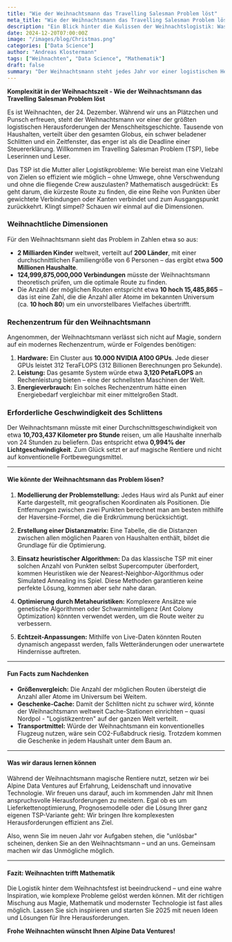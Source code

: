 ```yaml
---
title: "Wie der Weihnachtsmann das Travelling Salesman Problem löst"
meta_title: "Wie der Weihnachtsmann das Travelling Salesman Problem löst"
description: "Ein Blick hinter die Kulissen der Weihnachtslogistik: Was der Weihnachtsmann mit Supercomputern und Algorithmen zu tun hat."
date: 2024-12-20T07:00:00Z
image: "/images/blog/Christmas.png"
categories: ["Data Science"]
author: "Andreas Klostermann"
tags: ["Weihnachten", "Data Science", "Mathematik"]
draft: false
summary: "Der Weihnachtsmann steht jedes Jahr vor einer logistischen Herausforderung: Milliarden Haushalte in einer Nacht. Wie schafft er das? Mit einem Lächeln, ein wenig Magie – oder moderner Mathematik?"
---
```


**Komplexität in der Weihnachtszeit - Wie der Weihnachtsmann das Travelling Salesman Problem löst**

Es ist Weihnachten, der 24. Dezember. Während wir uns an Plätzchen und Punsch erfreuen, steht der Weihnachtsmann vor einer der größten logistischen Herausforderungen der Menschheitsgeschichte. Tausende von Haushalten, verteilt über den gesamten Globus, ein schwer beladener Schlitten und ein Zeitfenster, das enger ist als die Deadline einer Steuererklärung. Willkommen im Travelling Salesman Problem (TSP), liebe Leserinnen und Leser.

Das TSP ist die Mutter aller Logistikprobleme: Wie bereist man eine Vielzahl von Zielen so effizient wie möglich – ohne Umwege, ohne Verschwendung und ohne die fliegende Crew auszulasten? Mathematisch ausgedrückt: Es geht darum, die kürzeste Route zu finden, die eine Reihe von Punkten über gewichtete Verbindungen oder Kanten verbindet und zum Ausgangspunkt zurückkehrt. Klingt simpel? Schauen wir einmal auf die Dimensionen.

### **Weihnachtliche Dimensionen**

Für den Weihnachtsmann sieht das Problem in Zahlen etwa so aus: 

- **2 Milliarden Kinder** weltweit, verteilt auf **200 Länder**, mit einer durchschnittlichen Familiengröße von 6 Personen – das ergibt etwa **500 Millionen Haushalte**.
- **124,999,875,000,000 Verbindungen** müsste der Weihnachtsmann theoretisch prüfen, um die optimale Route zu finden.
- Die Anzahl der möglichen Routen entspricht etwa **10 hoch 15,485,865** – das ist eine Zahl, die die Anzahl aller Atome im bekannten Universum (ca. **10 hoch 80**) um ein unvorstellbares Vielfaches übertrifft.

### **Rechenzentrum für den Weihnachtsmann**

Angenommen, der Weihnachtsmann verlässt sich nicht auf Magie, sondern auf ein modernes Rechenzentrum, würde er Folgendes benötigen:

1. **Hardware:** Ein Cluster aus **10.000 NVIDIA A100 GPUs**. Jede dieser GPUs leistet 312 TeraFLOPS (312 Billionen Berechnungen pro Sekunde).
2. **Leistung:** Das gesamte System würde etwa **3,120 PetaFLOPS** an Rechenleistung bieten – eine der schnellsten Maschinen der Welt.
3. **Energieverbrauch:** Ein solches Rechenzentrum hätte einen Energiebedarf vergleichbar mit einer mittelgroßen Stadt.

### **Erforderliche Geschwindigkeit des Schlittens**

Der Weihnachtsmann müsste mit einer Durchschnittsgeschwindigkeit von etwa **10,703,437 Kilometer pro Stunde** reisen, um alle Haushalte innerhalb von 24 Stunden zu beliefern. Das entspricht etwa **0,994% der Lichtgeschwindigkeit**. Zum Glück setzt er auf magische Rentiere und nicht auf konventionelle Fortbewegungsmittel.

---

#### **Wie könnte der Weihnachtsmann das Problem lösen?**

1. **Modellierung der Problemstellung:**
   Jedes Haus wird als Punkt auf einer Karte dargestellt, mit geografischen Koordinaten als Positionen. Die Entfernungen zwischen zwei Punkten berechnet man am besten mithilfe der Haversine-Formel, die die Erdkrümmung berücksichtigt.

2. **Erstellung einer Distanzmatrix:**
   Eine Tabelle, die die Distanzen zwischen allen möglichen Paaren von Haushalten enthält, bildet die Grundlage für die Optimierung.

3. **Einsatz heuristischer Algorithmen:**
   Da das klassische TSP mit einer solchen Anzahl von Punkten selbst Supercomputer überfordert, kommen Heuristiken wie der Nearest-Neighbor-Algorithmus oder Simulated Annealing ins Spiel. Diese Methoden garantieren keine perfekte Lösung, kommen aber sehr nahe daran.

4. **Optimierung durch Metaheuristiken:**
   Komplexere Ansätze wie genetische Algorithmen oder Schwarmintelligenz (Ant Colony Optimization) könnten verwendet werden, um die Route weiter zu verbessern.

5. **Echtzeit-Anpassungen:**
   Mithilfe von Live-Daten könnten Routen dynamisch angepasst werden, falls Wetteränderungen oder unerwartete Hindernisse auftreten.

---

#### **Fun Facts zum Nachdenken**

- **Größenvergleich:** Die Anzahl der möglichen Routen übersteigt die Anzahl aller Atome im Universum bei Weitem.
- **Geschenke-Cache:** Damit der Schlitten nicht zu schwer wird, könnte der Weihnachtsmann weltweit Cache-Stationen einrichten – quasi Nordpol - "Logistikzentren" auf der ganzen Welt verteilt.
- **Transportmittel:** Würde der Weihnachtsmann ein konventionelles Flugzeug nutzen, wäre sein CO2-Fußabdruck riesig. Trotzdem kommen die Geschenke in jedem Haushalt unter dem Baum an.

---

#### **Was wir daraus lernen können**

Während der Weihnachtsmann magische Rentiere nutzt, setzen wir bei Alpine Data Ventures auf Erfahrung, Leidenschaft und innovative Technologie. Wir freuen uns darauf, auch im kommenden Jahr mit Ihnen anspruchsvolle Herausforderungen zu meistern. Egal ob es um Lieferkettenoptimierung, Prognosemodelle oder die Lösung Ihrer ganz eigenen TSP-Variante geht: Wir bringen Ihre komplexesten Herausforderungen effizient ans Ziel.

Also, wenn Sie im neuen Jahr vor Aufgaben stehen, die "unlösbar" scheinen, denken Sie an den Weihnachtsmann – und an uns. Gemeinsam machen wir das Unmögliche möglich.

---

#### **Fazit: Weihnachten trifft Mathematik**

Die Logistik hinter dem Weihnachtsfest ist beeindruckend – und eine wahre Inspiration, wie komplexe Probleme gelöst werden können. Mit der richtigen Mischung aus Magie, Mathematik und modernster Technologie ist fast alles möglich. Lassen Sie sich inspirieren und starten Sie 2025 mit neuen Ideen und Lösungen für Ihre Herausforderungen.

**Frohe Weihnachten wünscht Ihnen Alpine Data Ventures!**

